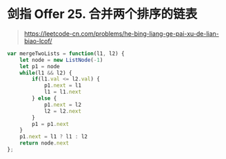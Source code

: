 # 剑指 Offer 25. 合并两个排序的链表

> https://leetcode-cn.com/problems/he-bing-liang-ge-pai-xu-de-lian-biao-lcof/

```js
var mergeTwoLists = function(l1, l2) {
    let node = new ListNode(-1)
    let p1 = node
    while(l1 && l2) {
        if(l1.val <= l2.val) {
            p1.next = l1
            l1 = l1.next
        } else {
            p1.next = l2
            l2 = l2.next
        }
        p1 = p1.next
    }
    p1.next = l1 ? l1 : l2
    return node.next
};
```